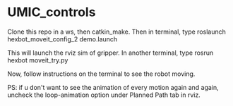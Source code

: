 # UMIC_controls

Clone this repo in a ws, then catkin_make. Then in terminal, type
roslaunch hexbot_moveit_config_2 demo.launch

This will launch the rviz  sim of gripper. In another terminal, type 
rosrun hexbot moveit_try.py

Now, follow instructions on the terminal to see the robot moving. 

PS: if u don't want to see the animation of every motion again and again, uncheck the loop-animation option under Planned Path tab in rviz.
